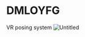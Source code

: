 # DMLOYFG
VR posing system
![Untitled](https://user-images.githubusercontent.com/12220915/83972577-d6e5ad00-a8d8-11ea-8c84-238fae827071.jpg)

